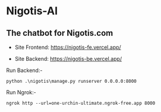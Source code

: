 # Nigotis-AI

## The chatbot for Nigotis.com

- Site Frontend: https://nigotis-fe.vercel.app/

- Site Backend: https://nigotis-be.vercel.app/

Run Backend:- <pre> ```python .\nigotis\manage.py runserver 0.0.0.0:8000``` </pre>

Run Ngrok:- <pre> ```ngrok http --url=one-urchin-ultimate.ngrok-free.app 8000``` </pre>

